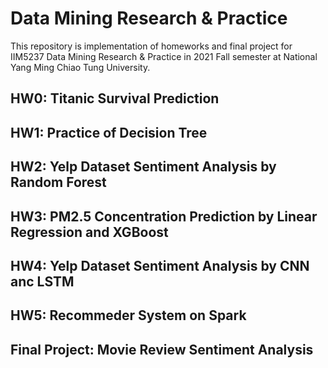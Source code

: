 # Data Mining Research & Practice
This repository is implementation of homeworks and final project for IIM5237 Data Mining Research & Practice in 2021 Fall semester at National Yang Ming Chiao Tung University.

## HW0: Titanic Survival Prediction

## HW1: Practice of Decision Tree

## HW2: Yelp Dataset Sentiment Analysis by Random Forest

## HW3: PM2.5 Concentration Prediction by Linear Regression and XGBoost

## HW4: Yelp Dataset Sentiment Analysis by CNN anc LSTM

## HW5: Recommeder System on Spark

## Final Project: Movie Review Sentiment Analysis
